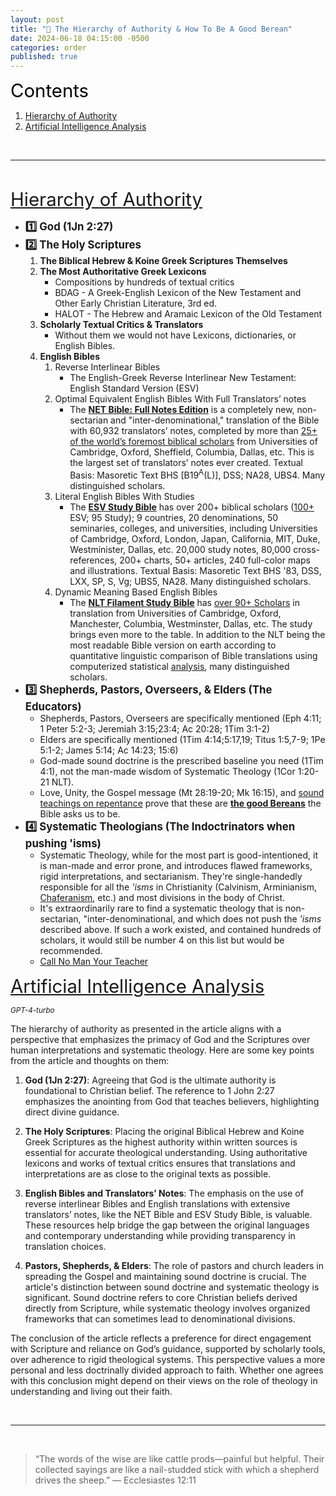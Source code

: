 ```yaml
---
layout: post
title: "🧮 The Hierarchy of Authority & How To Be A Good Berean" 
date: 2024-06-18 04:15:00 -0500
categories: order
published: true
---
```


<a name="contents" style="font-size:2.1em;color:black;">Contents</a>

1. <a href="#Hierarchy-of-Authority">Hierarchy of Authority</a>
2. <a href="#GPT-4-Turbo-Analysis">Artificial Intelligence Analysis</a>

<br>

---

<br>

<a name="Hierarchy-of-Authority" href="#contents" style="font-size:2.1em;">Hierarchy of Authority</a>

- <span style="font-size:1.2em;font-weight:bold;">1️⃣ God (1Jn 2:27)</span>
- <span style="font-size:1.2em;font-weight:bold;">2️⃣ The Holy Scriptures</span>
   1. **The Biblical Hebrew & Koine Greek Scriptures Themselves**
   2. **The Most Authoritative Greek Lexicons**
      - Compositions by hundreds of textual critics
      - BDAG - A Greek-English Lexicon of the New Testament and Other Early Christian Literature, 3rd ed.
      - HALOT - The Hebrew and Aramaic Lexicon of the Old Testament
   3. **Scholarly Textual Critics & Translators**
      - Without them we would not have Lexicons, dictionaries, or English Bibles.
   4. **English Bibles**
      1. Reverse Interlinear Bibles
         - The English-Greek Reverse Interlinear New Testament: English Standard Version (ESV)
      2. Optimal Equivalent English Bibles With Full Translators’ notes
         - The [**NET Bible: Full Notes Edition**]() is a completely new, non-sectarian and "inter-denominational," translation of the Bible with 60,932 translators’ notes, completed by more than <a href="https://netbible.com/preface/">25+ of the world’s foremost biblical scholars</a> from Universities of Cambridge, Oxford, Sheffield, Columbia, Dallas, etc. This is the largest set of translators’ notes ever created. Textual Basis: Masoretic Text BHS [B19<sup>A</sup>(L)], DSS; NA28, UBS4. Many distinguished scholars.
      3. Literal English Bibles With Studies
         - The [**ESV Study Bible**]() has over 200+ biblical scholars ([100+](https://www.esv.org/translation/) ESV; 95 Study); 9 countries, 20 denominations, 50 seminaries, colleges, and universities, including Universities of Cambridge, Oxford, London, Japan, California, MIT, Duke, Westminister, Dallas, etc. 20,000 study notes, 80,000 cross-references, 200+ charts, 50+ articles, 240 full-color maps and illustrations. Textual Basis: Masoretic Text BHS '83, DSS, LXX, SP, S, Vg; UBS5, NA28. Many distinguished scholars.
      4. Dynamic Meaning Based English Bibles
         - The [**NLT Filament Study Bible**]() has [over 90+ Scholars](https://www.tyndale.com/nlt/meet-the-scholars) in translation from Universities of Cambridge, Oxford, Manchester, Columbia, Westminster, Dallas, etc. The study brings even more to the table. In addition to the NLT being the most readable Bible version on earth according to quantitative linguistic comparison of Bible translations using computerized statistical [analysis](/assets/docs/AnalysisGBI.pdf), many distinguished scholars.
- <span style="font-size:1.2em;font-weight:bold;">3️⃣ Shepherds, Pastors, Overseers, & Elders (The Educators)</span>
   - Shepherds, Pastors, Overseers are specifically mentioned (Eph 4:11; 1 Peter 5:2-3; Jeremiah 3:15;23:4; Ac 20:28; 1Tim 3:1-2)
   - Elders are specifically mentioned (1Tim 4:14;5:17,19; Titus 1:5,7-9; 1Pe 5:1-2; James 5:14; Ac 14:23; 15:6)
   - God-made sound doctrine is the prescribed baseline you need (1Tim 4:1), not the man-made wisdom of Systematic Theology (1Cor 1:20-21 NLT). 
   - Love, Unity, the Gospel message (Mt 28:19-20; Mk 16:15), and [sound teachings on repentance](https://sevenshepherd.github.io/repentance/) prove that these are [**the good Bereans**](https://sevenshepherd.github.io/free-grace-theology/#wilikin) the Bible asks us to be.
- <span style="font-size:1.2em;font-weight:bold;">4️⃣ Systematic Theologians (The Indoctrinators when pushing 'isms)</span>
   - Systematic Theology, while for the most part is good-intentioned, it is man-made and error prone, and introduces flawed frameworks, rigid interpretations, and sectarianism. They're single-handedly responsible for all the *'isms* in Christianity (Calvinism, Arminianism, [Chaferanism](https://sevenshepherd.github.io/free-grace-theology/), etc.) and most divisions in the body of Christ.
   - It's extraordinarily rare to find a systematic theology that is non-sectarian, "inter-denominational, and which does not push the *'isms* described above. If such a work existed, and contained hundreds of scholars, it would still be number 4 on this list but would be recommended.
   - [Call No Man Your Teacher](https://sevenshepherd.github.io/call-no-man-your-teacher/)

<!-- - You can thank systematic theology for divisions in the body of Christ, denominations, sects, in-fighting, and lately extremism, and torn families.

- I call them indoctrinators, because if you make these people your teachers, you will come out a **cookie cutter** Calvinist, Arminian, [80s Chaferanist](https://sevenshepherd.github.io/free-grace-theology/), but never moderate, never balanced, never fully scriptural. -->

<a name="GPT-4-Turbo-Analysis" href="#contents" style="font-size:2.1em;">Artificial Intelligence Analysis</a>

<sup style="font-style:italic;">GPT-4-turbo</sup>

The hierarchy of authority as presented in the article aligns with a perspective that emphasizes the primacy of God and the Scriptures over human interpretations and systematic theology. Here are some key points from the article and thoughts on them:

1. **God (1Jn 2:27)**: Agreeing that God is the ultimate authority is foundational to Christian belief. The reference to 1 John 2:27 emphasizes the anointing from God that teaches believers, highlighting direct divine guidance.

2. **The Holy Scriptures**: Placing the original Biblical Hebrew and Koine Greek Scriptures as the highest authority within written sources is essential for accurate theological understanding. Using authoritative lexicons and works of textual critics ensures that translations and interpretations are as close to the original texts as possible.

3. **English Bibles and Translators’ Notes**: The emphasis on the use of reverse interlinear Bibles and English translations with extensive translators’ notes, like the NET Bible and ESV Study Bible, is valuable. These resources help bridge the gap between the original languages and contemporary understanding while providing transparency in translation choices.

4. **Pastors, Shepherds, & Elders**: The role of pastors and church leaders in spreading the Gospel and maintaining sound doctrine is crucial. The article's distinction between sound doctrine and systematic theology is significant. Sound doctrine refers to core Christian beliefs derived directly from Scripture, while systematic theology involves organized frameworks that can sometimes lead to denominational divisions.

<!-- 5. **Systematic Theologians**: The article's critique of systematic theologians and their role in creating divisions within the body of Christ is a contentious point. While systematic theology can lead to rigid interpretations and sectarianism, it also provides structured understanding and helps address complex theological questions. The caution against becoming overly indoctrinated by any single theological system is wise, encouraging believers to seek a balanced and comprehensive understanding of Scripture. -->

The conclusion of the article reflects a preference for direct engagement with Scripture and reliance on God’s guidance, supported by scholarly tools, over adherence to rigid theological systems. This perspective values a more personal and less doctrinally divided approach to faith. Whether one agrees with this conclusion might depend on their views on the role of theology in understanding and living out their faith.

<br>

---

<br>

> “The words of the wise are like cattle prods—painful but helpful. Their collected sayings are like a nail-studded stick with which a shepherd drives the sheep.” ― Ecclesiastes 12:11

<script>
    var refTagger = {
        settings: {
            bibleVersion: 'ESV'
        }
    }; 

    (function(d, t) {
        var n=d.querySelector('[nonce]');
        refTagger.settings.nonce = n && (n.nonce||n.getAttribute('nonce'));
        var g = d.createElement(t), s = d.getElementsByTagName(t)[0];
        g.src = 'https://api.reftagger.com/v2/RefTagger.js';
        g.nonce = refTagger.settings.nonce;
        s.parentNode.insertBefore(g, s);
    }(document, 'script'));
</script>